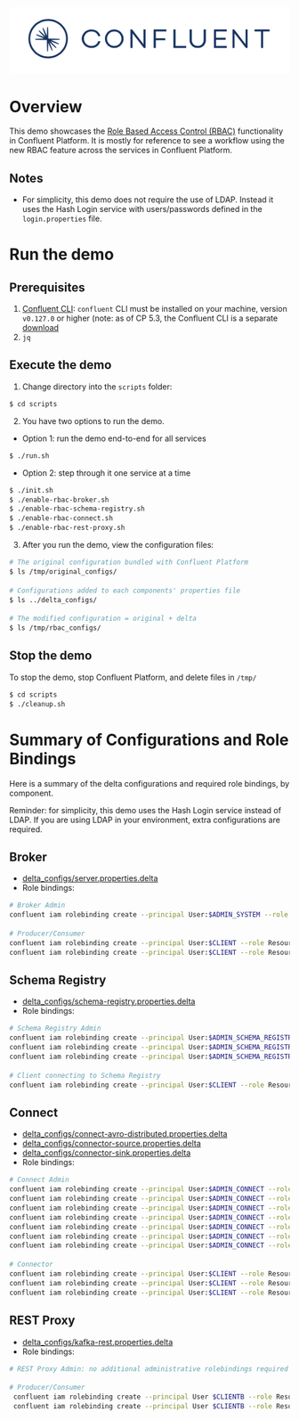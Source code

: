 ![image](../../images/confluent-logo-300-2.png)

# Overview

This demo showcases the [Role Based Access Control (RBAC)](https://docs.confluent.io/current/security/rbac/index.html) functionality in Confluent Platform. It is mostly for reference to see a workflow using the new RBAC feature across the services in Confluent Platform.

## Notes

* For simplicity, this demo does not require the use of LDAP. Instead it uses the Hash Login service with users/passwords defined in the `login.properties` file.

# Run the demo

## Prerequisites

1. [Confluent CLI](https://docs.confluent.io/current/cli/installing.html): `confluent` CLI must be installed on your machine, version `v0.127.0` or higher (note: as of CP 5.3, the Confluent CLI is a separate [download](https://docs.confluent.io/current/cli/installing.html)
2. `jq`

## Execute the demo

1. Change directory into the `scripts` folder:

```bash
$ cd scripts
```

2. You have two options to run the demo.

* Option 1: run the demo end-to-end for all services

```bash
$ ./run.sh
```

* Option 2: step through it one service at a time

```bash
$ ./init.sh
$ ./enable-rbac-broker.sh
$ ./enable-rbac-schema-registry.sh
$ ./enable-rbac-connect.sh
$ ./enable-rbac-rest-proxy.sh
```

3. After you run the demo, view the configuration files:

```bash
# The original configuration bundled with Confluent Platform
$ ls /tmp/original_configs/

# Configurations added to each components' properties file
$ ls ../delta_configs/

# The modified configuration = original + delta
$ ls /tmp/rbac_configs/
```

## Stop the demo

To stop the demo, stop Confluent Platform, and delete files in `/tmp/`

```bash
$ cd scripts
$ ./cleanup.sh
```

# Summary of Configurations and Role Bindings

Here is a summary of the delta configurations and required role bindings, by component.

Reminder: for simplicity, this demo uses the Hash Login service instead of LDAP.
If you are using LDAP in your environment, extra configurations are required.

## Broker

* [delta_configs/server.properties.delta](delta_configs/server.properties.delta)
* Role bindings:

```bash
# Broker Admin
confluent iam rolebinding create --principal User:$ADMIN_SYSTEM --role SystemAdmin --kafka-cluster-id $KAFKA_CLUSTER_ID

# Producer/Consumer
confluent iam rolebinding create --principal User:$CLIENT --role ResourceOwner --resource Topic:$TOPIC --kafka-cluster-id $KAFKA_CLUSTER_ID
confluent iam rolebinding create --principal User:$CLIENT --role ResourceOwner --resource Group:console-consumer- --prefix --kafka-cluster-id $KAFKA_CLUSTER_ID
```

## Schema Registry

* [delta_configs/schema-registry.properties.delta](delta_configs/schema-registry.properties.delta)
* Role bindings:

```bash
# Schema Registry Admin
confluent iam rolebinding create --principal User:$ADMIN_SCHEMA_REGISTRY --role ResourceOwner --resource Topic:_schemas --kafka-cluster-id $KAFKA_CLUSTER_ID
confluent iam rolebinding create --principal User:$ADMIN_SCHEMA_REGISTRY --role SecurityAdmin --kafka-cluster-id $KAFKA_CLUSTER_ID --schema-registry-cluster-id $SCHEMA_REGISTRY_CLUSTER_ID
confluent iam rolebinding create --principal User:$ADMIN_SCHEMA_REGISTRY --role ResourceOwner --resource Group:$SCHEMA_REGISTRY_CLUSTER_ID --kafka-cluster-id $KAFKA_CLUSTER_ID

# Client connecting to Schema Registry
confluent iam rolebinding create --principal User:$CLIENT --role ResourceOwner --resource Subject:$SUBJECT --kafka-cluster-id $KAFKA_CLUSTER_ID --schema-registry-cluster-id $SCHEMA_REGISTRY_CLUSTER_ID
```

## Connect

* [delta_configs/connect-avro-distributed.properties.delta](delta_configs/connect-avro-distributed.properties.delta)
* [delta_configs/connector-source.properties.delta](delta_configs/connector-source.properties.delta)
* [delta_configs/connector-sink.properties.delta](delta_configs/connector-sink.properties.delta)
* Role bindings:

```bash
# Connect Admin
confluent iam rolebinding create --principal User:$ADMIN_CONNECT --role ResourceOwner --resource Topic:connect-configs --kafka-cluster-id $KAFKA_CLUSTER_ID
confluent iam rolebinding create --principal User:$ADMIN_CONNECT --role ResourceOwner --resource Topic:connect-offsets --kafka-cluster-id $KAFKA_CLUSTER_ID
confluent iam rolebinding create --principal User:$ADMIN_CONNECT --role ResourceOwner --resource Topic:connect-statuses --kafka-cluster-id $KAFKA_CLUSTER_ID
confluent iam rolebinding create --principal User:$ADMIN_CONNECT --role ResourceOwner --resource Group:connect-cluster --kafka-cluster-id $KAFKA_CLUSTER_ID
confluent iam rolebinding create --principal User:$ADMIN_CONNECT --role ResourceOwner --resource Topic:_secrets --kafka-cluster-id $KAFKA_CLUSTER_ID
confluent iam rolebinding create --principal User:$ADMIN_CONNECT --role ResourceOwner --resource Group:secret-registry --kafka-cluster-id $KAFKA_CLUSTER_ID
confluent iam rolebinding create --principal User:$ADMIN_CONNECT --role SecurityAdmin --kafka-cluster-id $KAFKA_CLUSTER_ID --connect-cluster-id $CONNECT_CLUSTER_ID

# Connector
confluent iam rolebinding create --principal User:$CLIENT --role ResourceOwner --resource Connector:$CONNECTOR_NAME --kafka-cluster-id $KAFKA_CLUSTER_ID --connect-cluster-id $CONNECT_CLUSTER_ID
confluent iam rolebinding create --principal User:$CLIENT --role ResourceOwner --resource Topic:$DATA_TOPIC --kafka-cluster-id $KAFKA_CLUSTER_ID
confluent iam rolebinding create --principal User:$CLIENT --role ResourceOwner --resource Subject:${DATA_TOPIC}-value --kafka-cluster-id $KAFKA_CLUSTER_ID --schema-registry-cluster-id $SCHEMA_REGISTRY_CLUSTER_ID
```


## REST Proxy

* [delta_configs/kafka-rest.properties.delta](delta_configs/kafka-rest.properties.delta)
* Role bindings:

```bash
# REST Proxy Admin: no additional administrative rolebindings required because REST Proxy just does impersonation

# Producer/Consumer
 confluent iam rolebinding create --principal User $CLIENTB --role ResourceOwner --resource Topic $TOPIC --kafka-cluster-id $KAFKA_CLUSTER_ID
 confluent iam rolebinding create --principal User $CLIENTB --role ResourceOwner --resource Group $CONSUMER_GROUP --kafka-cluster-id $KAFKA_CLUSTER_ID
```
